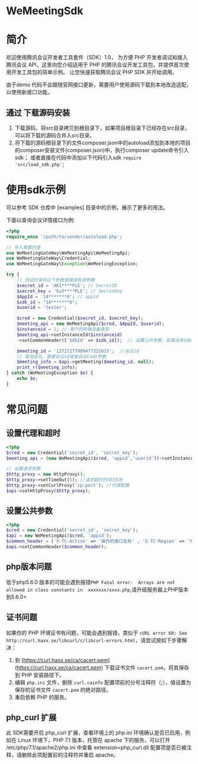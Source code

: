 # WeMeetingSdk
# 简介
欢迎使用腾讯会议开发者工具套件（SDK）1.0，
为方便 PHP 开发者调试和接入腾讯会议 API，这里向您介绍适用于 PHP 的腾讯会议开发工具包，并提供首次使用开发工具包的简单示例。
让您快速获取腾讯会议 PHP SDK 并开始调用。

由于demo 代码不会跟随官网接口更新，需要用户使用源码下载到本地改造适配，以使用新接口功能。
                                                                                                     
## 通过 下载源码安装
1. 下载源码，将src目录拷贝到根目录下，如果项目根目录下已经存在src目录，可以将下载的源码合并入src目录。
2. 将下载的源码根目录下的文件composer.json中的autoload添加到本地的项目的composer安装文件(composer.json)中，执行composer update命令引入sdk；
或者直接在代码中添加以下代码引入sdk `require 'src/load_sdk.php'`; 

# 使用sdk示例
可以参考 SDK 仓库中 [examples] 目录中的示例，展示了更多的用法。

下面以查询会议详情接口为例:
```php
<?php
require_once '/path/to/vendor/autoload.php';

// 导入需要的类
use WeMeetingGateWay\WeMeetingApi\WeMeetingApi;
use WeMeetingGateWay\Credential;
use WeMeetingGateWay\Exception\WeMeetingException;

try {
    // 测试时请将以下参数替换成有效参数
    $secret_id = 'AKI****PLE'; // SecretID
    $secret_key = 'Gu5****PLE'; // SecretKey
    $AppId = '14*******0'; // appid
    $sdk_id = "14*******0";
    $userid = 'tester';

    $cred = new Credential($secret_id, $secret_key);
    $meeting_api = new WeMeetingApi($cred, $AppId, $userid);
    $instanceid = 1; // 用户的终端设备类型
    $meeting_api->setInstanceId($instanceid)
    ->setCommonHeader(['SdkId' => $sdk_id]);  // 设置公共参数，如果没有SdkId 可不设置

    $meeting_id = '13727277909477321615';  //会议id
    // 查询会议，需要会议id或者会议Code参数
    $meeting_info = $api->getMeeting($meeting_id, null);
    print_r($meeting_info);
} catch (WeMeetingException $e) {
    echo $e;
}
```
# 常见问题
## 设置代理和超时
```php
<?php
$cred = new Credential('secret_id', 'secret_key');
$meeting_api = (new WeMeetingApi($cred, 'appid','userid'))->setInstanceId(1);

// 设置请求参数
$http_proxy = new HttpProxy();
$http_proxy->setTimeOut(5); //请求超时时间为5秒
$http_proxy->setCurlProxy('ip:port'); //代理配置
$api->setHttpProxy($http_proxy);

```

## 设置公共参数
```php
<?php
$cred = new Credential('secret_id', 'secret_key');
$api = new WeMeetingApi($cred, 'appid');
$common_header = ['X-TC-Action' => '操作的接口名称' , 'X-TC-Region' => '地域'];
$api->setCommonHeader($common_header);

```

## php版本问题
低于php5.6.0 版本的可能会遇到报错`PHP Fatal error:  Arrays are not allowed in class constants in  xxxxxxx/xxxx.php`,请升级服务器上PHP版本到5.6.0+

## 证书问题

如果你的 PHP 环境证书有问题，可能会遇到报错，类似于 `cURL error 60: See http://curl.haxx.se/libcurl/c/libcurl-errors.html`，请尝试按如下步骤解决：

1. 到 [https://curl.haxx.se/ca/cacert.pem](https://curl.haxx.se/ca/cacert.pem) 下载证书文件 `cacert.pem`，将其保存到 PHP 安装路径下。
2. 编辑 `php.ini` 文件，删除 `curl.cainfo` 配置项前的分号注释符（;），值设置为保存的证书文件 `cacert.pem` 的绝对路径。
3. 重启依赖 PHP 的服务。

## php_curl 扩展

此 SDK需要开启 php_curl 扩展，查看环境上的 php.ini 环境确认是否已启用，例如在 Linux 环境下，PHP 7.1 版本，托管在 apache 下的服务，可以打开 /etc/php/7.1/apache2/php.ini 中查看 extension=php_curl.dll 配置项是否已被注释，请删除此项配置前的注释符并重启 apache。
